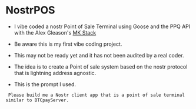 # NostrPOS
- I vibe coded a nostr Point of Sale Terminal using Goose and the PPQ API with the Alex Gleason's [MK Stack](https://gitlab.com/soapbox-pub/mkstack)

- Be aware this is my first vibe coding project.

- This may not be ready yet and it has not been audited by a real coder.

- The idea is to create a Point of sale system based on the nostr protocol that is lightning address agnostic.

- This is the prompt I used.

` Please build me a Nostr client app that is a point of sale terminal similar to BTCpayServer.`
